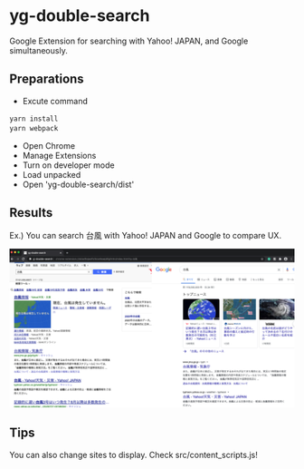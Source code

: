 # yg-double-search

Google Extension for searching with Yahoo! JAPAN, and Google simultaneously.

## Preparations

- Excute command

```bash
yarn install
yarn webpack
```

- Open Chrome
- Manage Extensions
- Turn on developer mode
- Load unpacked
- Open 'yg-double-search/dist'

## Results

Ex.) You can search 台風 with Yahoo! JAPAN and Google to compare UX.

<img src="yj-double-search.png"/> 

## Tips

You can also change sites to display. Check src/content_scripts.js!

